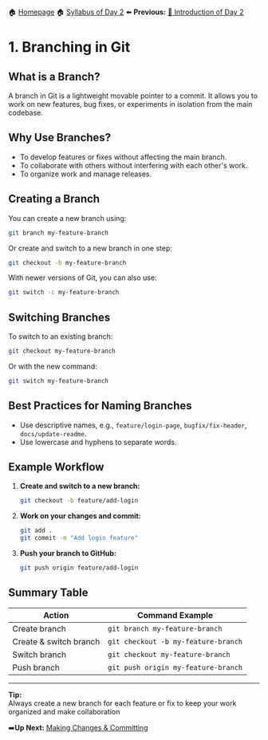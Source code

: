 🏠 [Homepage](../README.md)
🏠 [Syllabus of Day 2](./2-1-intro.md)
⬅️ **Previous:** [📂 Introduction of Day 2](./2-1-intro.md)

# 1. Branching in Git

## What is a Branch?

A branch in Git is a lightweight movable pointer to a commit. It allows you to work on new features, bug fixes, or experiments in isolation from the main codebase.

## Why Use Branches?

- To develop features or fixes without affecting the main branch.
- To collaborate with others without interfering with each other's work.
- To organize work and manage releases.

## Creating a Branch

You can create a new branch using:

```sh
git branch my-feature-branch
```

Or create and switch to a new branch in one step:

```sh
git checkout -b my-feature-branch
```

With newer versions of Git, you can also use:

```sh
git switch -c my-feature-branch
```

## Switching Branches

To switch to an existing branch:

```sh
git checkout my-feature-branch
```

Or with the new command:

```sh
git switch my-feature-branch
```

## Best Practices for Naming Branches

- Use descriptive names, e.g., `feature/login-page`, `bugfix/fix-header`, `docs/update-readme`.
- Use lowercase and hyphens to separate words.

## Example Workflow

1. **Create and switch to a new branch:**
   ```sh
   git checkout -b feature/add-login
   ```

2. **Work on your changes and commit:**
   ```sh
   git add .
   git commit -m "Add login feature"
   ```

3. **Push your branch to GitHub:**
   ```sh
   git push origin feature/add-login
   ```

## Summary Table

| Action                  | Command Example                        |
|-------------------------|----------------------------------------|
| Create branch           | `git branch my-feature-branch`         |
| Create & switch branch  | `git checkout -b my-feature-branch`    |
| Switch branch           | `git checkout my-feature-branch`       |
| Push branch             | `git push origin my-feature-branch`    |

---

**Tip:**  
Always create a new branch for each feature or fix to keep your work organized and make collaboration


➡️**Up Next:**  [Making Changes & Committing](./2-3-making-changes.md)